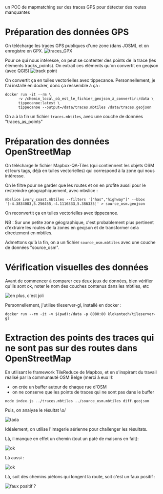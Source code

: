 un POC de mapmatching sur des traces GPS pour détecter des routes manquantes


# Préparation des données GPS

On télécharge les traces GPS publiques d'une zone (dans JOSM), et on enregistre en GPX.
![traces_GPX](traces_GPX.png)

Pour ce qui nous intéresse, on peut se contenter des points de la trace (les éléments tracks_points). On extrait ces éléments qu'on convertit en geojson (avec QGIS)
![track point](tracks_points.png)

On convertit ça en tuiles vectorielles avec tippecanoe.
Personnellement, je l'ai installé en docker, donc ça ressemble à ça :
```
docker run -it --rm \
	  -v /chemin_local_où_est_le_fichier_geojson_à_convertir:/data \
	  tippecanoe:latest \
	  tippecanoe --output=/data/traces.mbtiles /data/traces.geojson
```

On a à la fin un fichier `traces.mbtiles`, avec une couche de données "traces_as_points"

# Préparation des données OpenStreetMap

On télécharge le fichier Mapbox-QA-Tiles (qui contiennent les objets OSM et leurs tags, déjà en tuiles vectorielles) qui correspond à la zone qui nous intéresse.

On le filtre pour ne garder que les routes et on en profite aussi pour le restreindre géographiquement, avec mbslice :

```
mbslice ivory_coast.mbtiles --filters '["has","highway"]' --bbox '[-4.3834083,5.256455,-4.1116333,5.386335]' > source_osm.geojson
```
On reconvertit ça en tuiles vectorielles avec tippecanoe.

NB : Sur une petite zone géographique, c'est probablement plus pertinent d'extraire les routes de la zones en geojson et de transformer cela directement en mbtiles.

Admettons qu'à la fin, on a un fichier `source_osm.mbtiles` avec une couche de données "source_osm".

# Vérification visuelles des données

Avant de commencer à comparer ces deux jeux de données, bien vérifier qu'ils sont ok, noter le nom des couches contenus dans les mbtiles, etc

![en plus, c'est joli](osm_routes.png)

Personnellement, j'utilise tileserver-gl, installé en docker :
```
docker run --rm -it -v $(pwd):/data -p 8080:80 klokantech/tileserver-gl
```

# Extraction des points des traces qui ne sont pas sur des routes dans OpenStreetMap

En utilisant le framework TileReduce de Mapbox, et en s'inspirant du travail réalisé par la communauté OSM Belge (merci à eux !):
* on crée un buffer autour de chaque rue d'OSM
* on ne conserve que les points de traces qui ne sont pas dans le buffer

```
node index.js ../traces.mbtiles ../source_osm.mbtiles diff.geojson
```

Puis, on analyse le résultat \o/

![tada](resultat.png)

Idéalement, on utilise l'imagerie aérienne pour challenger les résultats.

Là, il manque en effet un chemin (tout un paté de maisons en fait):

![ok](imagerie.gif)

Là aussi :

![ok](resultat_ok.png)

Là, soit des chemins piétons qui longent la route, soit c'est un faux positif :

![faux positif ?](faux_positif.png)
